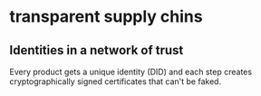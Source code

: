 # transparent supply chins

## Identities in a network of trust

Every product gets a unique identity (DID) and each step creates cryptographically signed certificates that can't be faked.
